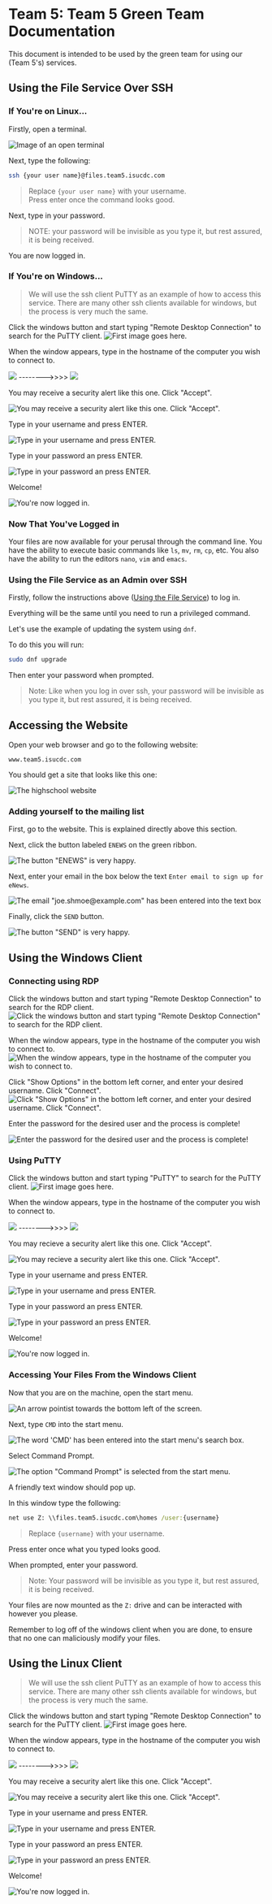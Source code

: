 # Team 5: Team 5 Green Team Documentation

This document is intended to be used by the green team for using our (Team 5's) services.

## Using the File Service Over SSH

### If You're on Linux...

Firstly, open a terminal.

![Image of an open terminal](img/TERM.png)

Next, type the following:

```sh
ssh {your user name}@files.team5.isucdc.com
```

> Replace `{your user name}` with your username.  
> Press enter once the command looks good.

Next, type in your password.

> NOTE: your password will be invisible as you type it, but rest assured, it is being received.

You are now logged in.

### If You're on Windows...

> We will use the ssh client PuTTY as an example of how to access this service.
> There are many other ssh clients available for windows, but the process is very much the same.

Click the windows button and start typing "Remote Desktop Connection" to search for the PuTTY client.
![First image goes here.](img/putty_doc_1.png)

When the window appears, type in the hostname of the computer you wish to connect to.

![](img/putty_doc_2.png) -------->>>> ![](img/putty_doc_2.5.png)

You may receive a security alert like this one. Click "Accept".

![You may receive a security alert like this one. Click "Accept".](img/putty_doc_3.png)

Type in your username and press ENTER.

![Type in your username and press ENTER.](img/putty_doc_4.png)

Type in your password an press ENTER.

![Type in your password an press ENTER.](img/putty_doc_5.png)

Welcome!

![You're now logged in.](img/putty_doc_6.png)

### Now That You've Logged in

Your files are now available for your perusal through the command line.
You have the ability to execute basic commands like `ls`, `mv`, `rm`, `cp`, etc.
You also have the ability to run the editors `nano`, `vim` and `emacs`.

### Using the File Service as an Admin over SSH

Firstly, follow the instructions above ([Using the File Service](#using-the-file-service)) to log in.

Everything will be the same until you need to run a privileged command.

Let's use the example of updating the system using `dnf`.

To do this you will run:

```sh
sudo dnf upgrade
```
Then enter your password when prompted.

> Note: Like when you log in over ssh, your password will be invisible as you type it, but rest assured, it is being received.

## Accessing the Website

Open your web browser and go to the following website:

```
www.team5.isucdc.com
```

You should get a site that looks like this one:

![The highschool website](img/COUNTRY_ROOOOOADS_TODD_ME_HOME.png)

### Adding yourself to the mailing list

First, go to the website. This is explained directly above this section.

Next, click the button labeled `ENEWS` on the green ribbon.

![The button "ENEWS" is very happy.](img/FLYY_ME_TO_EEE_NEWS_LET_ME_PLAY_AMONG_DOT_TARS.png)

Next, enter your email in the box below the text `Enter email to sign up for eNews`.

![The email "joe.shmoe@example.com" has been entered into the text box](img/HI_IM_JOE_SHMOE!!.png)

Finally, click the `SEND` button.

![The button "SEND" is very happy.](img/JOE_GETS_PWNED.png)

## Using the Windows Client

### Connecting using RDP

Click the windows button and start typing "Remote Desktop Connection" to search for the RDP client.
![Click the windows button and start typing "Remote Desktop Connection" to search for the RDP client.](img/rdp_doc_1.png)

When the window appears, type in the hostname of the computer you wish to connect to.
![When the window appears, type in the hostname of the computer you wish to connect to.](img/rdp_doc_2.png)

Click "Show Options" in the bottom left corner, and enter your desired username. Click "Connect".
![Click "Show Options" in the bottom left corner, and enter your desired username. Click "Connect".](img/rdp_doc_3.png)

Enter the password for the desired user and the process is complete!

![Enter the password for the desired user and the process is complete!](img/rdp_doc_4.png)

### Using PuTTY

Click the windows button and start typing "PuTTY" to search for the PuTTY client.
![First image goes here.](img/putty_doc_1.png)

When the window appears, type in the hostname of the computer you wish to connect to.

![](img/putty_doc_2.png) -------->>>> ![](img/putty_doc_2.5.png)

You may recieve a security alert like this one. Click "Accept".

![You may recieve a security alert like this one. Click "Accept".](img/putty_doc_3.png)

Type in your username and press ENTER.

![Type in your username and press ENTER.](img/putty_doc_4.png)

Type in your password an press ENTER.

![Type in your password an press ENTER.](img/putty_doc_5.png)

Welcome!

![You're now logged in.](img/putty_doc_6.png)


### Accessing Your Files From the Windows Client

Now that you are on the machine, open the start menu.

![An arrow pointist towards the bottom left of the screen.](img/STARTING_ARROW.png)

Next, type `CMD` into the start menu.

![The word 'CMD' has been entered into the start menu's search box.](img/PRESS_COMMAND.png)

Select Command Prompt.

![The option "Command Prompt" is selected from the start menu.](img/SELECT_COMMAND.png)


A friendly text window should pop up.

In this window type the following:

```bat
net use Z: \\files.team5.isucdc.com\homes /user:{username}
```

> Replace `{username}` with your username.

Press enter once what you typed looks good.

When prompted, enter your password.

> Note: Your password will be invisible as you type it, but rest assured, it is being received.

Your files are now mounted as the `Z:` drive and can be interacted with however you please.

Remember to log off of the windows client when you are done, to ensure that no one can maliciously modify your files.

## Using the Linux Client

> We will use the ssh client PuTTY as an example of how to access this service.
> There are many other ssh clients available for windows, but the process is very much the same.

Click the windows button and start typing "Remote Desktop Connection" to search for the PuTTY client.
![First image goes here.](img/putty_doc_1.png)

When the window appears, type in the hostname of the computer you wish to connect to.

![](img/putty_doc_2.png) -------->>>> ![](img/putty_doc_2.5.png)

You may receive a security alert like this one. Click "Accept".

![You may receive a security alert like this one. Click "Accept".](img/putty_doc_3.png)

Type in your username and press ENTER.

![Type in your username and press ENTER.](img/putty_doc_4.png)

Type in your password an press ENTER.

![Type in your password an press ENTER.](img/putty_doc_5.png)

Welcome!

![You're now logged in.](img/putty_doc_6.png)
